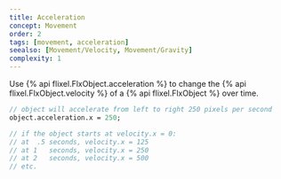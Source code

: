 ```yaml
---
title: Acceleration
concept: Movement
order: 2
tags: [movement, acceleration]
seealso: [Movement/Velocity, Movement/Gravity]
complexity: 1
---
```

Use {% api flixel.FlxObject.acceleration %} to change the {% api flixel.FlxObject.velocity %} of a {% api flixel.FlxObject %} over time.

```haxe
// object will accelerate from left to right 250 pixels per second
object.acceleration.x = 250;

// if the object starts at velocity.x = 0:
// at  .5 seconds, velocity.x = 125
// at 1   seconds, velocity.x = 250
// at 2   seconds, velocity.x = 500
// etc.
```
